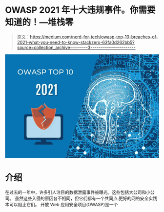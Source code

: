 # OWASP 2021 年十大违规事件。你需要知道的！—堆栈零

> 原文：<https://medium.com/nerd-for-tech/owasp-top-10-breaches-of-2021-what-you-need-to-know-stackzero-63fa0d262bb5?source=collection_archive---------3----------------------->

![](img/3e95b2dd8c4eef79c2fcda63d2872e3b.png)

# 介绍

在过去的一年中，许多引人注目的数据泄露事件被曝光。这些包括大公司和小公司。
虽然这些入侵的原因各不相同，但它们都有一个共同点:更好的网络安全实践本可以阻止它们。
开放 Web 应用安全项目(OWASP)是一个